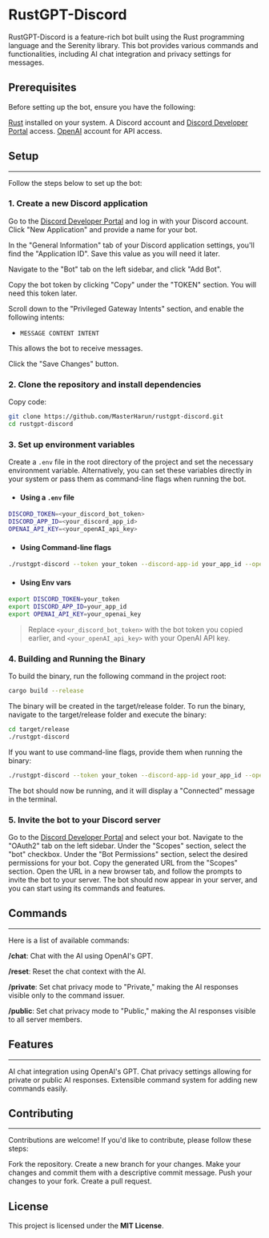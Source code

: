 # **RustGPT-Discord**
RustGPT-Discord is a feature-rich bot built using the Rust programming language and the Serenity library. This bot provides various commands and functionalities, including AI chat integration and privacy settings for messages.

## **Prerequisites**
Before setting up the bot, ensure you have the following:

[Rust](https://www.rust-lang.org/tools/install) installed on your system.
A Discord account and [Discord Developer Portal](https://discord.com/developers/applications) access.
[OpenAI](https://beta.openai.com/signup/) account for API access.

## **Setup**
---
Follow the steps below to set up the bot:

### **1**. **Create a new Discord application**
Go to the [Discord Developer Portal](https://discord.com/developers/applications) and log in with your Discord account.
Click "New Application" and provide a name for your bot.

In the "General Information" tab of your Discord application settings, you'll find the "Application ID". Save this value as you will need it later.

Navigate to the "Bot" tab on the left sidebar, and click "Add Bot".

Copy the bot token by clicking "Copy" under the "TOKEN" section. You will need this token later.

Scroll down to the "Privileged Gateway Intents" section, and enable the following intents:

- `MESSAGE CONTENT INTENT`

This allows the bot to receive messages.

Click the "Save Changes" button.
### **2**. **Clone the repository and install dependencies**
Copy code:
```sh
git clone https://github.com/MasterHarun/rustgpt-discord.git
cd rustgpt-discord
```

### **3**. **Set up environment variables**
Create a `.env` file in the root directory of the project and set the necessary environment variable. Alternatively, you can set these variables directly in your system or pass them as command-line flags when running the bot.

- #### **Using a `.env` file**

```sh
DISCORD_TOKEN=<your_discord_bot_token>
DISCORD_APP_ID=<your_discord_app_id>
OPENAI_API_KEY=<your_openAI_api_key>
```

- #### **Using Command-line flags** 
```sh
./rustgpt-discord --token your_token --discord-app-id your_app_id --openai-api-key your_openai_api_key
```

- #### **Using Env vars**
```sh
export DISCORD_TOKEN=your_token
export DISCORD_APP_ID=your_app_id
export OPENAI_API_KEY=your_openai_key
```

>Replace `<your_discord_bot_token>` with the bot token you copied earlier, and `<your_openAI_api_key>` with your OpenAI API key.

### **4**. **Building and Running the Binary**
To build the binary, run the following command in the project root:

```sh
cargo build --release
```

The binary will be created in the target/release folder. To run the binary, navigate to the target/release folder and execute the binary:
```sh
cd target/release
./rustgpt-discord
```
If you want to use command-line flags, provide them when running the binary:

```sh
./rustgpt-discord --token your_token --discord-app-id your_app_id --openai-api-key your_openai_api_key
```
The bot should now be running, and it will display a "Connected" message in the terminal.

### **5**. **Invite the bot to your Discord server**
Go to the [Discord Developer Portal](https://discord.com/developers/applications) and select your bot.
Navigate to the "OAuth2" tab on the left sidebar.
Under the "Scopes" section, select the "bot" checkbox.
Under the "Bot Permissions" section, select the desired permissions for your bot.
Copy the generated URL from the "Scopes" section.
Open the URL in a new browser tab, and follow the prompts to invite the bot to your server.
The bot should now appear in your server, and you can start using its commands and features.

## **Commands**
---
Here is a list of available commands:

**/chat**: Chat with the AI using OpenAI's GPT.

**/reset**: Reset the chat context with the AI.

**/private**: Set chat privacy mode to "Private," making the AI responses visible only to the command issuer.

**/public**: Set chat privacy mode to "Public," making the AI responses visible to all server members.

## **Features**
---
AI chat integration using OpenAI's GPT.
Chat privacy settings allowing for private or public AI responses.
Extensible command system for adding new commands easily.

## **Contributing**
---
Contributions are welcome! If you'd like to contribute, please follow these steps:

Fork the repository.
Create a new branch for your changes.
Make your changes and commit them with a descriptive commit message.
Push your changes to your fork.
Create a pull request.

## **License**
This project is licensed under the **MIT License**.
